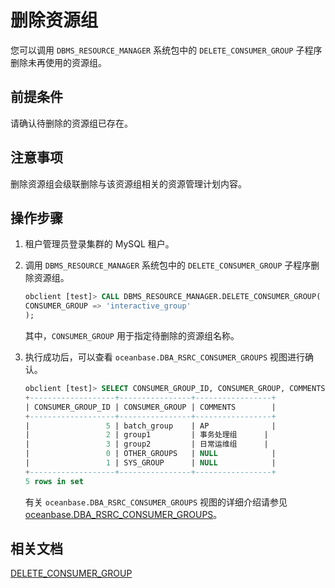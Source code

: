 # 删除资源组

您可以调用 `DBMS_RESOURCE_MANAGER` 系统包中的 `DELETE_CONSUMER_GROUP` 子程序删除未再使用的资源组。

## 前提条件

请确认待删除的资源组已存在。

## 注意事项

删除资源组会级联删除与该资源组相关的资源管理计划内容。

## 操作步骤

1. 租户管理员登录集群的 MySQL 租户。

2. 调用 `DBMS_RESOURCE_MANAGER` 系统包中的 `DELETE_CONSUMER_GROUP` 子程序删除资源组。

   ```sql
   obclient [test]> CALL DBMS_RESOURCE_MANAGER.DELETE_CONSUMER_GROUP(
   CONSUMER_GROUP => 'interactive_group' 
   );
   ```

   其中，`CONSUMER_GROUP` 用于指定待删除的资源组名称。

3. 执行成功后，可以查看 `oceanbase.DBA_RSRC_CONSUMER_GROUPS` 视图进行确认。

   ```sql
   obclient [test]> SELECT CONSUMER_GROUP_ID, CONSUMER_GROUP, COMMENTS FROM oceanbase.DBA_RSRC_CONSUMER_GROUPS;
   +-------------------+----------------+-----------------+
   | CONSUMER_GROUP_ID | CONSUMER_GROUP | COMMENTS        |
   +-------------------+----------------+-----------------+
   |                 5 | batch_group    | AP              |
   |                 2 | group1         | 事务处理组      |
   |                 3 | group2         | 日常运维组      |
   |                 0 | OTHER_GROUPS   | NULL            |
   |                 1 | SYS_GROUP      | NULL            |
   +-------------------+----------------+-----------------+
   5 rows in set
   ```

   有关 `oceanbase.DBA_RSRC_CONSUMER_GROUPS` 视图的详细介绍请参见 [oceanbase.DBA_RSRC_CONSUMER_GROUPS](../../../../5.system-reference/4.system-view-of-mysql-mode/2.dictionary-view-of-mysql-mode/208.oceanbase-dba_rsrc_consumer_groups.md)。

## 相关文档

[DELETE_CONSUMER_GROUP](../../../../4.development-reference/3.pl-reference/2.pl-mysql/10.pl-system-package-mysql/133.dbms-resource-manager-mysql/5.delete-consume-group-mysql.md)
